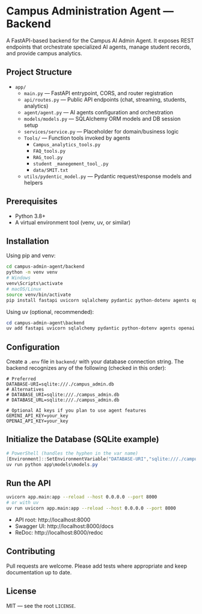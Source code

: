 # Campus Administration Agent — Backend

A FastAPI-based backend for the Campus AI Admin Agent. It exposes REST endpoints that orchestrate specialized AI agents, manage student records, and provide campus analytics.

## Project Structure

- `app/`
  - `main.py` — FastAPI entrypoint, CORS, and router registration
  - `api/routes.py` — Public API endpoints (chat, streaming, students, analytics)
  - `agent/agent.py` — AI agents configuration and orchestration
  - `models/models.py` — SQLAlchemy ORM models and DB session setup
  - `services/service.py` — Placeholder for domain/business logic
  - `Tools/` — Function tools invoked by agents
    - `Campus_analytics_tools.py`
    - `FAQ_tools.py`
    - `RAG_tool.py`
    - `student _manegement_tool_.py`
    - `data/SMIT.txt`
  - `utils/pydentic_model.py` — Pydantic request/response models and helpers

## Prerequisites

- Python 3.8+
- A virtual environment tool (venv, uv, or similar)

## Installation

Using pip and venv:
```bash
cd campus-admin-agent/backend
python -m venv venv
# Windows
venv\Scripts\activate
# macOS/Linux
source venv/bin/activate
pip install fastapi uvicorn sqlalchemy pydantic python-dotenv agents openai
```

Using uv (optional, recommended):
```powershell
cd campus-admin-agent\backend
uv add fastapi uvicorn sqlalchemy pydantic python-dotenv agents openai
```

## Configuration

Create a `.env` file in `backend/` with your database connection string. The backend recognizes any of the following (checked in this order):

```env
# Preferred
DATABASE-URI=sqlite:///./campus_admin.db
# Alternatives
# DATABASE_URI=sqlite:///./campus_admin.db
# DATABASE_URL=sqlite:///./campus_admin.db

# Optional AI keys if you plan to use agent features
GEMINI_API_KEY=your_key
OPENAI_API_KEY=your_key
```

## Initialize the Database (SQLite example)

```powershell
# PowerShell (handles the hyphen in the var name)
[Environment]::SetEnvironmentVariable("DATABASE-URI","sqlite:///./campus_admin.db","Process")
uv run python app\models\models.py
```

## Run the API

```bash
uvicorn app.main:app --reload --host 0.0.0.0 --port 8000
# or with uv
uv run uvicorn app.main:app --reload --host 0.0.0.0 --port 8000
```

- API root: http://localhost:8000
- Swagger UI: http://localhost:8000/docs
- ReDoc: http://localhost:8000/redoc

## Contributing

Pull requests are welcome. Please add tests where appropriate and keep documentation up to date.

## License

MIT — see the root `LICENSE`.